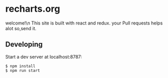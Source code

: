 # recharts.org

welcome!\n
This site is built with react and redux.
your Pull requests helps alot so,send it.

## Developing

Start a dev server at localhost:8787:

```
$ npm install
$ npm run start
```
